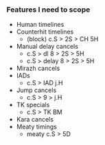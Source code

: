 ### Features I need to scope
- Human timelines
- Counterhit timelines
  - (block) c.S > 2S > CH 5H
- Manual delay cancels
  - c.S > dl 8 > 2S > 5H
  - c.S > delay 8 > 2S > 5H
- Mirazh cancels
- IADs
  - c.S > IAD j.H
- Jump cancels
  - c.S > 9 > j.H
- TK specials
  - c.S > TK BM
- Kara cancels
- Meaty timings
  - meaty c.S > 5D
